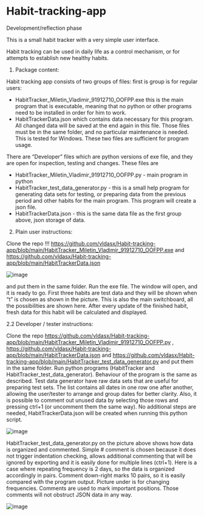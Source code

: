# Habit-tracking-app

Development/reflection phase

This is a small habit tracker with a very simple user interface. 

Habit tracking can be used in daily life as a control mechanism, or for attempts to establish new healthy habits.


1. Package content:


Habit tracking app consists of two groups of files: first is group is for regular users:
- HabitTracker_Miletin_Vladimir_91912710_OOFPP.exe this is the main program that is executable, meaning that no python or other programs need to be installed in order for him to work.
- HabitTrackerData.json which contains data necessary for this program. All changed data will be saved at the end again in this file.  Those files must be in the same folder, and no particular maintenance is needed. This is tested for Windows. These two files are sufficient for program usage. 

There are  “Developer” files which are python versions of exe file, and they are open for inspection, testing and changes. These files are 
- HabitTracker_Miletin_Vladimir_91912710_OOFPP.py - main program in python
- HabitTracker_test_data_generator.py - this is a small help program for generating data sets for testing, or preparing data from the previous period and other habits for the main program. This program will create a json file.
- HabitTrackerData.json - this is the same data file as the first group above, json storage of data.


2. Plain user instructions:

Clone the repo !!!
https://github.com/vldasx/Habit-tracking-app/blob/main/HabitTracker_Miletin_Vladimir_91912710_OOFPP.exe  and
https://github.com/vldasx/Habit-tracking-app/blob/main/HabitTrackerData.json 

![image](https://user-images.githubusercontent.com/38176126/121818513-fe0f5100-cc87-11eb-99d0-8b9b674f2bd3.png)

and put them in the same folder. Run the exe file. The window will open, and it is ready to go. First three habits are test data and they will be shown when “t” is chosen as shown in the picture. This is also the main switchboard, all the possibilities are shown here. After every update of the finished habit, fresh data for this habit will be calculated and displayed.


	

2.2 Developer / tester instructions:

Clone the repo
https://github.com/vldasx/Habit-tracking-app/blob/main/HabitTracker_Miletin_Vladimir_91912710_OOFPP.py  ,
https://github.com/vldasx/Habit-tracking-app/blob/main/HabitTrackerData.json  and
https://github.com/vldasx/Habit-tracking-app/blob/main/HabitTracker_test_data_generator.py 
and put them in the same folder. Run python programs (HabitTracker and HabitTracker_test_data_generator). Behaviour of the program is the same as described. Test data generator have raw data sets that are useful for preparing test sets. The list contains all dates in one row one after another, allowing the user/tester to arrange and group dates for better clarity. Also, it is possible to comment out unused data by selecting those rows and pressing ctrl+1 (or uncomment them the same way). No additional steps are needed, HabitTrackerData.json will be created when running this python script. 

![image](https://user-images.githubusercontent.com/38176126/121819203-1c774b80-cc8c-11eb-83b0-2459bff13cc4.png)

HabitTracker_test_data_generator.py on the picture above shows how data is organized and commented. Simple # comment is chosen because it does not trigger indentation checking, allows additional commenting that will be ignored by exporting and it is easily done for multiple lines (ctrl+1). Here is a case where repeating frequency is 2 days, so the data is organized accordingly in pairs. Comment down-right marks 10 pairs, so it is easily compared with the program output. Picture under is for changing frequencies. Comments are used to mark important positions. Those comments will not obstruct JSON data in any way.

![image](https://user-images.githubusercontent.com/38176126/121819283-7d9f1f00-cc8c-11eb-9d9c-5c337896cc34.png)


	


